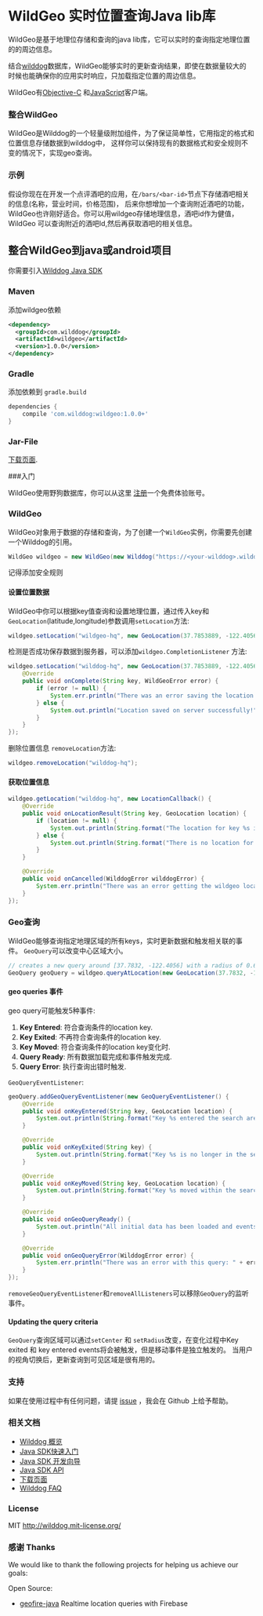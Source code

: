 # WildGeo 实时位置查询Java lib库

WildGeo是基于地理位存储和查询的java lib库，它可以实时的查询指定地理位置的的周边信息。

结合[wilddog](https://www.wilddog.com/)数据库，WildGeo能够实时的更新查询结果，即使在数据量较大的
时候也能确保你的应用实时响应，只加载指定位置的周边信息。

WildGeo有[Objective-C](https://github.com/WildDogTeam/lib-ios-wildgeo)
和[JavaScript](https://github.com/WildDogTeam/lib-js-wildgeo)客户端。

### 整合WildGeo
WildGeo是Wilddog的一个轻量级附加组件，为了保证简单性，它用指定的格式和位置信息存储数据到wilddog中，
这样你可以保持现有的数据格式和安全规则不变的情况下，实现geo查询。

### 示例

假设你现在在开发一个点评酒吧的应用，在`/bars/<bar-id>`节点下存储酒吧相关的信息(名称，营业时间，价格范围)，
后来你想增加一个查询附近酒吧的功能，WildGeo也许刚好适合。你可以用wildgeo存储地理信息，酒吧id作为健值，WildGeo
可以查询附近的酒吧Id,然后再获取酒吧的相关信息。

## 整合WildGeo到java或android项目

你需要引入[Wilddog Java SDK](https://www.wilddog.com/download/#android)

### Maven

添加wildgeo依赖

```xml
<dependency>
  <groupId>com.wilddog</groupId>
  <artifactId>wildgeo</artifactId>
  <version>1.0.0</version>
</dependency>
```

### Gradle

添加依赖到 `gradle.build`

```groovy
dependencies {
    compile 'com.wilddog:wildgeo:1.0.0+'
}
```

### Jar-File

 [下载页面](http://search.maven.org/#search%7Cga%7C1%7Ca%3A%22wildgeo%22).

###入门

WildGeo使用野狗数据库，你可以从这里
[注册](https://www.wilddog.com/my-account/signup)一个免费体验账号。

### WildGeo

WildGeo对象用于数据的存储和查询，为了创建一个`WildGeo`实例，你需要先创建一个Wilddog的引用。

```java
WildGeo wildgeo = new WildGeo(new Wilddog("https://<your-wilddog>.wilddogio.com/"));
```
记得添加安全规则

#### 设置位置数据

WildGeo中你可以根据key值查询和设置地理位置，通过传入key和`GeoLocation`(latitude,longitude)参数调用`setLocation`方法:

```java
wildgeo.setLocation("wildgeo-hq", new GeoLocation(37.7853889, -122.4056973));
```

检测是否成功保存数据到服务器，可以添加`wildgeo.CompletionListener` 方法:

```java
wildgeo.setLocation("wilddog-hq", new GeoLocation(37.7853889, -122.4056973), new WildGeo.CompletionListener() {
    @Override
    public void onComplete(String key, WildGeoError error) {
        if (error != null) {
            System.err.println("There was an error saving the location to wildgeo: " + error);
        } else {
            System.out.println("Location saved on server successfully!");
        }
    }
});
```

删除位置信息 `removeLocation`方法:

```java
wildgeo.removeLocation("wilddog-hq");
```

#### 获取位置信息

```java
wildgeo.getLocation("wilddog-hq", new LocationCallback() {
    @Override
    public void onLocationResult(String key, GeoLocation location) {
        if (location != null) {
            System.out.println(String.format("The location for key %s is [%f,%f]", key, location.latitude, location.longitude));
        } else {
            System.out.println(String.format("There is no location for key %s in wildgeo", key));
        }
    }

    @Override
    public void onCancelled(WilddogError wilddogError) {
        System.err.println("There was an error getting the wildgeo location: " + wilddogError);
    }
});
```

### Geo查询

WildGeo能够查询指定地理区域的所有keys，实时更新数据和触发相关联的事件。
`GeoQuery`可以改变中心区域大小。

```java
// creates a new query around [37.7832, -122.4056] with a radius of 0.6 kilometers
GeoQuery geoQuery = wildgeo.queryAtLocation(new GeoLocation(37.7832, -122.4056), 0.6);
```

#### geo queries 事件

geo query可能触发5种事件:

1. **Key Entered**: 符合查询条件的location key.
2. **Key Exited**: 不再符合查询条件的location key.
3. **Key Moved**:  符合查询条件的location key变化时.
4. **Query Ready**: 所有数据加载完成和事件触发完成.
5. **Query Error**: 执行查询出错时触发.

`GeoQueryEventListener`:

```java
geoQuery.addGeoQueryEventListener(new GeoQueryEventListener() {
    @Override
    public void onKeyEntered(String key, GeoLocation location) {
        System.out.println(String.format("Key %s entered the search area at [%f,%f]", key, location.latitude, location.longitude));
    }

    @Override
    public void onKeyExited(String key) {
        System.out.println(String.format("Key %s is no longer in the search area", key));
    }

    @Override
    public void onKeyMoved(String key, GeoLocation location) {
        System.out.println(String.format("Key %s moved within the search area to [%f,%f]", key, location.latitude, location.longitude));
    }

    @Override
    public void onGeoQueryReady() {
        System.out.println("All initial data has been loaded and events have been fired!");
    }

    @Override
    public void onGeoQueryError(WilddogError error) {
        System.err.println("There was an error with this query: " + error);
    }
});
```
`removeGeoQueryEventListener`和`removeAllListeners`可以移除`GeoQuery`的监听事件。

#### Updating the query criteria

`GeoQuery`查询区域可以通过`setCenter` 和 `setRadius`改变，在变化过程中Key exited 和 key entered events将会被触发，但是移动事件是独立触发的。
当用户的视角切换后，更新查询到可见区域是很有用的。

### 支持
如果在使用过程中有任何问题，请提 [issue](https://github.com/WildDogTeam/lib-android-wildgeo/issues) ，我会在 Github 上给予帮助。

### 相关文档

* [Wilddog 概览](https://z.wilddog.com/overview/guide)
* [Java SDK快速入门](https://z.wilddog.com/android/quickstart)
* [Java SDK 开发向导](https://z.wilddog.com/android/guide/1)
* [Java SDK API](https://z.wilddog.com/android/api)
* [下载页面](https://www.wilddog.com/download/)
* [Wilddog FAQ](https://z.wilddog.com/faq/qa)

### License
MIT
http://wilddog.mit-license.org/

### 感谢 Thanks

We would like to thank the following projects for helping us achieve our goals:

Open Source:
   
* [geofire-java](https://github.com/firebase/geofire-java) Realtime location queries with Firebase








